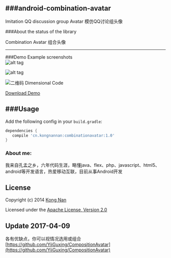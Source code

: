 
###android-combination-avatar
-----

Imitation QQ discussion group Avatar  模仿QQ讨论组头像

###About the status of the library

Combination Avatar  组合头像

---

###Demo
Example screenshots  
![alt tag](https://github.com/kongnanlive/android-combination-avatar/blob/master/screenshots/screenshot1.jpg)

![alt tag](https://github.com/kongnanlive/android-combination-avatar/blob/master/screenshots/screenshot2.jpg)

![二维码 Dimensional Code](https://github.com/kongnanlive/android-combination-avatar/blob/master/download/dimensionalcode.png)

[Download Demo](https://github.com/kongnanlive/android-combination-avatar/raw/master/download/Example-release.apk)

###Usage
----

Add the following config in your `build.gradle`:

```groovy
dependencies {
   compile 'cn.kongnannan:combinationavatar:1.0'
}
```

### About me:

我来自孔孟之乡，六年代码生涯，略懂java、flex、php、javascript、html5、android等开发语言，热爱移动互联，目前从事Android开发

## License
Copyright (c) 2014 [Kong Nan](http://weibo.com/kongnan)

Licensed under the [Apache License, Version 2.0](http://www.apache.org/licenses/LICENSE-2.0.html)


## Update 2017-04-09
 各有优缺点，你可以视情况选用或组合    
 [https://github.com/YiiGuxing/CompositionAvatar](https://github.com/YiiGuxing/CompositionAvatar)

